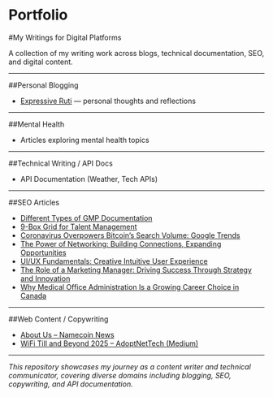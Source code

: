 # Portfolio
#My Writings for Digital Platforms  

A collection of my writing work across blogs, technical documentation, SEO, and digital content.  

---

##Personal Blogging  
- [Expressive Ruti](https://expressiveruti.blogspot.com/?m=1) — personal thoughts and reflections  

---

##Mental Health  
- Articles exploring mental health topics  

---

##Technical Writing / API Docs  
- API Documentation (Weather, Tech APIs)  

---

##SEO Articles  
- [Different Types of GMP Documentation](https://pd-vd.com/different-types-of-gmp-documentation/)  
- [9-Box Grid for Talent Management](https://improva.ca/9-box-grid-for-talent-management/)  
- [Coronavirus Overpowers Bitcoin’s Search Volume: Google Trends](https://docs.google.com/document/d/1A1ocMPNHF_Q7LitbwUJ1yBKRl6NgQM4LurJJJOrpsdA/edit?usp=drive_link)
- [The Power of Networking: Building Connections, Expanding Opportunities](https://docs.google.com/document/d/1a25qNSD5_GHHaJppj_gFgQtV6C7layT5kzDhJu3rOaE/edit?usp=drive_link)
- [UI/UX Fundamentals: Creative Intuitive User Experience](https://docs.google.com/document/d/1Y4UDHP1e1-l7sGp8fUljKueEMZNnaTrT72T037Oh-34/edit?usp=drive_link)  
- [The Role of a Marketing Manager: Driving Success Through Strategy and Innovation](https://docs.google.com/document/d/1OwnV2i-0wtyPZYbGjniQTxsIF7w_Rm84NxRcPcnVD7w/edit?usp=drive_link)  
- [Why Medical Office Administration Is a Growing Career Choice in Canada](https://docs.google.com/document/d/1rB_woQ1fhvTarK66TL0zfft9HDlQWKZvpApqMqTeBgk/edit?tab=t.0)  

---

##Web Content / Copywriting  
- [About Us – Namecoin News](https://www.namecoinnews.com/about-us/)  
- [WiFi Till and Beyond 2025 – AdoptNetTech (Medium)](https://adoptnettech.medium.com/wifi-till-and-beyond-2025-433898a26b19)  

---

*This repository showcases my journey as a content writer and technical communicator, covering diverse domains including blogging, SEO, copywriting, and API documentation.*  
